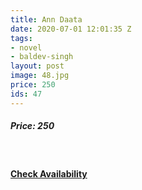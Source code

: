 ```yaml
---
title: Ann Daata
date: 2020-07-01 12:01:35 Z
tags:
- novel
- baldev-singh
layout: post
image: 48.jpg
price: 250
ids: 47
---
```


<h5>Price: 250</h5><br>

<h4><a class="add-cart cart1" href="{{ site.baseurl }}/books#48"><b>Check Availability</b></a></h4>






<body>
 <script src="{{ site.baseurl }}/js/main.js"></script>
 </body>